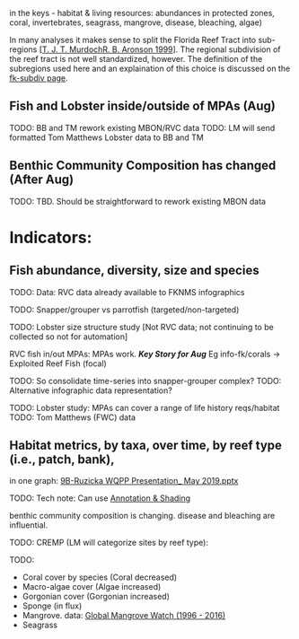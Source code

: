in the keys - habitat & living resources: abundances in protected zones, coral, invertebrates, seagrass, mangrove, disease, bleaching, algae)

In many analyses it makes sense to split the Florida Reef Tract into sub-regions [[T. J. T. MurdochR. B. Aronson
 1999](https://link.springer.com/article/10.1007/s003380050210)]. 
The regional subdivision of the reef tract is not well standardized, however. 
The definition of the subregions used here and an explaination of this choice is discussed on the [fk-subdiv page](fk-subidv.md).

## Fish and Lobster inside/outside of MPAs (Aug)
TODO: BB and TM rework existing MBON/RVC data
TODO: LM will send formatted Tom Matthews Lobster data to BB and TM 

## Benthic Community Composition has changed (After Aug)
TODO: TBD. Should be straightforward to rework existing MBON data

# Indicators:
## Fish abundance, diversity, size and species
TODO: Data: RVC data already available to FKNMS infographics

TODO: Snapper/grouper vs parrotfish (targeted/non-targeted)

TODO: Lobster size structure study [Not RVC data; not continuing to be collected so not for automation]

RVC fish in/out MPAs: MPAs work. ***Key Story for Aug***
Eg info-fk/corals -> Exploited Reef Fish (focal)

TODO: So consolidate time-series into snapper-grouper complex?
TODO: Alternative infographic data representation?

TODO: Lobster study: MPAs can cover a range of life history reqs/habitat
TODO: Tom Matthews (FWC) data


## Habitat metrics, by taxa, over time, by reef type (i.e., patch, bank),
in one graph:
[9B-Ruzicka WQPP Presentation_ May 2019.pptx](https://drive.google.com/open?id=181OYdxt0sXZYVNqz41f6m9KZQMdS2Ex0)

TODO: Tech note: Can use [Annotation & Shading](https://rstudio.github.io/dygraphs/gallery-annotations.html)

benthic community composition is changing.
disease and bleaching are influential.

TODO: CREMP (LM will categorize sites by reef type):

TODO:
* Coral cover by species (Coral decreased)
* Macro-algae cover (Algae increased)
* Gorgonian cover (Gorgonian increased)
* Sponge (in flux)
* Mangrove. data: [Global Mangrove Watch (1996 - 2016)](http://data.unep-wcmc.org/datasets/4)
* Seagrass
